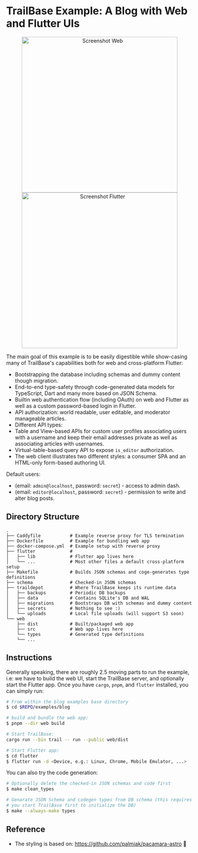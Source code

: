 # TrailBase Example: A Blog with Web and Flutter UIs

<p align="center">
  <picture align="center">
    <img
      height="420"
      src="https://raw.githubusercontent.com/ignatz/trailbase/refs/heads/main/examples/blog/assets/screenshot_web.png"
      alt="Screenshot Web"
    />
  </picture>

  <picture align="center">
    <img
      height="420"
      src="https://raw.githubusercontent.com/ignatz/trailbase/refs/heads/main/examples/blog/assets/screenshot_flutter.png"
      alt="Screenshot Flutter"
    />
  </picture>
</p>

The main goal of this example is to be easily digestible while show-casing many
of TrailBase's capabilities both for web and cross-platform Flutter:

* Bootstrapping the database including schemas and dummy content though migration.
* End-to-end type-safety through code-generated data models for TypeScript,
  Dart and many more based on JSON Schema.
* Builtin web authentication flow (including OAuth) on web and Flutter as well
  as a custom password-based login in Flutter.
* API authorization: world readable, user editable, and moderator manageable articles.
* Different API types:
 * Table and View-based APIs for custom user profiles associating users with a
   username and keep their email addresses private as well as associating
   articles with usernames.
 * Virtual-table-based query API to expose `is_editor` authorization.
* The web client illustrates two different styles: a consumer SPA and an
  HTML-only form-based authoring UI.

Default users:

 * (email: `admin@localhost`, password: `secret`) - access to admin dash.
 * (email: `editor@localhost`, password: `secret`) - permission to write and alter blog posts.

## Directory Structure

```
.
├── Caddyfile           # Example reverse proxy for TLS termination
├── Dockerfile          # Example for bundling web app
├── docker-compose.yml  # Example setup with reverse proxy
├── flutter             #
│   ├── lib             # Flutter app lives here
│   └── ...             # Most other files a default cross-platform setup
├── Makefile            # Builds JSON schemas and coge-generates type definitions
├── schema              # Checked-in JSON schemas
├── traildepot          # Where TrailBase keeps its runtime data
│   ├── backups         # Periodic DB backups
│   ├── data            # Contains SQLite's DB and WAL
│   ├── migrations      # Bootstraps DB with schemas and dummy content
│   ├── secrets         # Nothing to see :)
│   └── uploads         # Local file uploads (will support S3 soon)
└── web
    ├── dist            # Built/packaged web app
    ├── src             # Web app lives here
    └── types           # Generated type definitions
    └── ...
```

## Instructions

Generally speaking, there are roughly 2.5 moving parts to run the example, i.e:
we have to build the web UI, start the TrailBase server, and optionally start
the Flutter app. Once you have `cargo`, `pnpm`, and `flutter` installed, you
can simply run:

```bash
# From within the blog examples base directory
$ cd $REPO/examples/blog

# build and bundle the web app:
$ pnpm --dir web build

# Start TrailBase:
cargo run --bin trail -- run --public web/dist

# Start Flutter app:
$ cd flutter
$ flutter run -d <Device, e.g.: Linux, Chrome, Mobile Emulator, ...>
```

You can also try the code generation:

```bash
# Optionally delete the checked-in JSON schemas and code first
$ make clean_types

# Genarate JSON Schema and codegen types from DB schema (this requires that
# you start TrailBase first to initialize the DB)
$ make --always-make types
```

## Reference

* The styling is based on: https://github.com/palmiak/pacamara-astro 🙏
